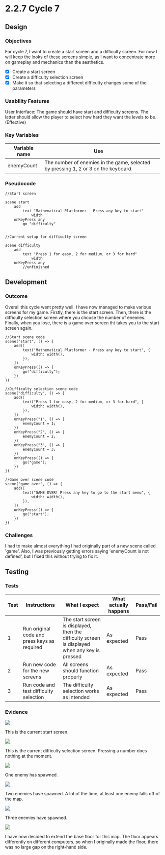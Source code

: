 # 2.2.7 Cycle 7

## Design

### Objectives

For cycle 7, I want to create a start screen and a difficulty screen. For now I will keep the looks of these screens simple, as I want to concentrate more on gameplay and mechanics than the aesthetics.

* [x] Create a start screen
* [x] Create a difficulty selection screen
* [x] Make it so that selecting a different difficulty changes some of the parameters

### Usability Features

User Interface: The game should have start and difficulty screens. The latter should allow the player to select how hard they want the levels to be. (Effective)

### Key Variables

<table><thead><tr><th>Variable name</th><th>Use</th><th data-hidden></th></tr></thead><tbody><tr><td>enemyCount</td><td>The number of enemies in the game, selected by pressing 1, 2 or 3 on the keyboard.</td><td></td></tr></tbody></table>

### Pseudocode

```
//Start screen

scene start
    add
        text "Mathematical Platformer - Press any key to start"
            width
    onKeyPress any
        go "difficulty"


//Current setup for difficulty screen

scene difficulty
    add
        text "Press 1 for easy, 2 for medium, or 3 for hard"
            width
    onKeyPress any
        //unfinished
```

## Development

### Outcome

Overall this cycle went pretty well. I have now managed to make various screens for my game. Firstly, there is the start screen. Then, there is the difficulty selection screen where you choose the number of enemies. Finally, when you lose, there is a game over screen tht takes you to the start screen again.

```
//Start scene code
scene("start", () => {
    add([
        text("Mathematical Platformer - Press any key to start", {
            width: width(),
        }),
    ])
    onKeyPress(() => {
        go("difficulty");
    })
})

//Difficulty selection scene code
scene("difficulty", () => {
    add([
        text("Press 1 for easy, 2 for medium, or 3 for hard", {
            width: width(),
        }),
    ])
    onKeyPress("1", () => {
        enemyCount = 1;
    })
    onKeyPress("2", () => {
        enemyCount = 2;
    })
    onKeyPress("3", () => {
        enemyCount = 3;
    })
    onKeyPress(() => {
        go("game");
    })
})

//Game over scene code
scene("game over", () => {
    add([
        text("GAME OVER! Press any key to go to the start menu", {
            width: width(),
        }),
    ])
    onKeyPress(() => {
        go("start");
    })
})
```

### Challenges

I had to make almost everything I had originally part of a new scene called 'game'. Also, I was previously getting errors saying 'enemyCount is not defined', but I fixed this without trying to fix it.

## Testing

### Tests

| Test | Instructions                                 | What I expect                                                                                  | What actually happens | Pass/Fail |
| ---- | -------------------------------------------- | ---------------------------------------------------------------------------------------------- | --------------------- | --------- |
| 1    | Run original code and press keys as required | The start screen is displayed, then the difficulty screen is displayed when any key is pressed | As expected           | Pass      |
| 2    | Run new code for the new screens             | All screens should function properly                                                           | As expected           | Pass      |
| 3    | Run code and test difficulty selection       | The difficulty selection works as intended                                                     | As expected           | Pass      |

### Evidence

![](<../.gitbook/assets/image (2).png>)

This is the current start screen.

![](<../.gitbook/assets/image (7).png>)

This is the current difficulty selection screen. Pressing a number does nothing at the moment.

![](<../.gitbook/assets/image (8).png>)

One enemy has spawned.

![](<../.gitbook/assets/image (5).png>)

Two enemies have spawned. A lot of the time, at least one enemy falls off of the map.

![](<../.gitbook/assets/image (9).png>)

Three enemies have spawned.

![](<../.gitbook/assets/image (6).png>)

I have now decided to extend the base floor for this map. The floor appears differently on different computers, so when I originally made the floor, there was no large gap on the right-hand side.
